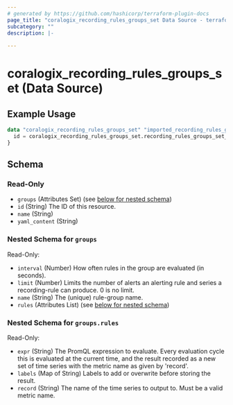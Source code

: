 ```yaml
---
# generated by https://github.com/hashicorp/terraform-plugin-docs
page_title: "coralogix_recording_rules_groups_set Data Source - terraform-provider-coralogix"
subcategory: ""
description: |-
  
---
```


# coralogix_recording_rules_groups_set (Data Source)



## Example Usage

```terraform
data "coralogix_recording_rules_groups_set" "imported_recording_rules_groups_set" {
  id = coralogix_recording_rules_groups_set.recording_rules_groups_set_explicit.id
}
```

<!-- schema generated by tfplugindocs -->
## Schema

### Read-Only

- `groups` (Attributes Set) (see [below for nested schema](#nestedatt--groups))
- `id` (String) The ID of this resource.
- `name` (String)
- `yaml_content` (String)

<a id="nestedatt--groups"></a>
### Nested Schema for `groups`

Read-Only:

- `interval` (Number) How often rules in the group are evaluated (in seconds).
- `limit` (Number) Limits the number of alerts an alerting rule and series a recording-rule can produce. 0 is no limit.
- `name` (String) The (unique) rule-group name.
- `rules` (Attributes List) (see [below for nested schema](#nestedatt--groups--rules))

<a id="nestedatt--groups--rules"></a>
### Nested Schema for `groups.rules`

Read-Only:

- `expr` (String) The PromQL expression to evaluate. Every evaluation cycle this is evaluated at the current time, and the result recorded as a new set of time series with the metric name as given by 'record'.
- `labels` (Map of String) Labels to add or overwrite before storing the result.
- `record` (String) The name of the time series to output to. Must be a valid metric name.
